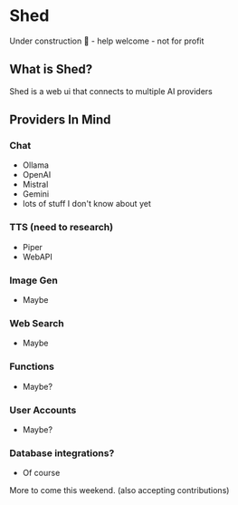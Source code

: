 # Shed

Under construction :construction: - help welcome - not for profit

## What is Shed?

Shed is a web ui that connects to multiple AI providers

## Providers In Mind

### Chat
- Ollama
- OpenAI
- Mistral
- Gemini
- lots of stuff I don't know about yet

### TTS (need to research)
- Piper
- WebAPI


### Image Gen
- Maybe

### Web Search
- Maybe

### Functions
- Maybe?

### User Accounts
- Maybe?

### Database integrations?
- Of course

More to come this weekend. (also accepting contributions)
